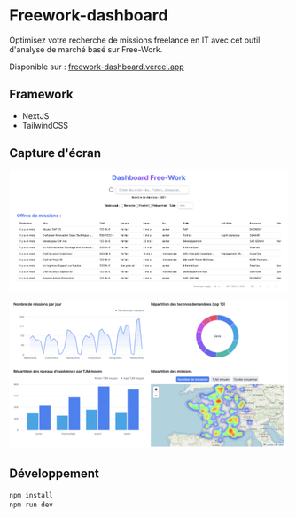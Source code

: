 # Freework-dashboard

Optimisez votre recherche de missions freelance en IT avec cet outil d'analyse de marché basé sur Free-Work.

Disponible sur : [freework-dashboard.vercel.app](https://freework-dashboard.vercel.app)

## Framework

- NextJS
- TailwindCSS

## Capture d'écran

![Tableau de bord](assets/TableauMissions.png)

![Graphiques des missions](assets/GraphiquesMissions.png)

## Développement

```bash
npm install
npm run dev
```

